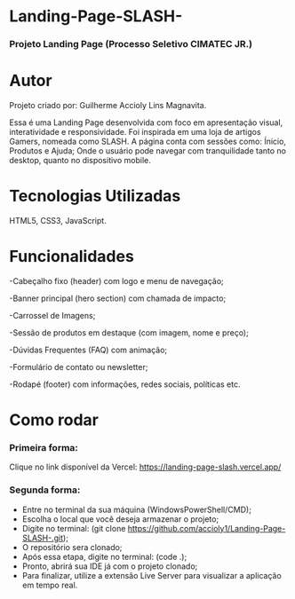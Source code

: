 # Landing-Page-SLASH-
### Projeto Landing Page (Processo Seletivo CIMATEC JR.)


# Autor
Projeto criado por: Guilherme Accioly Lins Magnavita.

Essa é uma Landing Page desenvolvida com foco em apresentação visual, interatividade e responsividade. Foi inspirada em uma loja de artigos Gamers, nomeada como SLASH. A página conta com sessões como: Ínicio, Produtos e Ajuda; Onde o usuário pode navegar com tranquilidade tanto no desktop, quanto no dispositivo mobile.

# Tecnologias Utilizadas
HTML5, CSS3, JavaScript.


# Funcionalidades

-Cabeçalho fixo (header) com logo e menu de navegação;

-Banner principal (hero section) com chamada de impacto;

-Carrossel de Imagens;

-Sessão de produtos em destaque (com imagem, nome e preço);

-Dúvidas Frequentes (FAQ) com animação;

-Formulário de contato ou newsletter;

-Rodapé (footer) com informações, redes sociais, políticas etc.


# Como rodar

### Primeira forma:

Clique no link disponível da Vercel: https://landing-page-slash.vercel.app/

### Segunda forma:

- Entre no terminal da sua máquina (WindowsPowerShell/CMD);
- Escolha o local que você deseja armazenar o projeto;
- Digite no terminal: (git clone https://github.com/accioly1/Landing-Page-SLASH-.git);
- O repositório sera clonado;
- Após essa etapa, digite no terminal: (code .);
- Pronto, abrirá sua IDE já com o projeto clonado;
- Para finalizar, utilize a extensão Live Server para visualizar a aplicação em tempo real.

